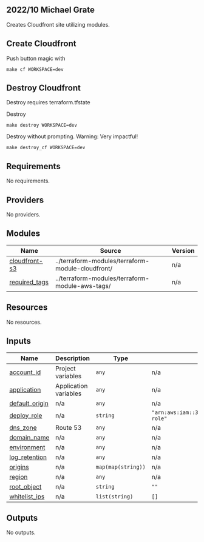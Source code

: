 ## 2022/10 Michael Grate

Creates Cloudfront site utilizing modules.

## Create Cloudfront
Push button magic with
```
make cf WORKSPACE=dev
```

## Destroy Cloudfront
Destroy requires terraform.tfstate

Destroy
```
make destroy WORKSPACE=dev
```

Destroy without prompting. Warning: Very impactful!
```
make destroy_cf WORKSPACE=dev
```

## Requirements

No requirements.

## Providers

No providers.

## Modules

| Name | Source | Version |
|------|--------|---------|
| <a name="module_cloudfront-s3"></a> [cloudfront-s3](#module\_cloudfront-s3) | ../terraform-modules/terraform-module-cloudfront/ | n/a |
| <a name="module_required_tags"></a> [required\_tags](#module\_required\_tags) | ../terraform-modules/terraform-module-aws-tags/ | n/a |

## Resources

No resources.

## Inputs

| Name | Description | Type | Default | Required |
|------|-------------|------|---------|:--------:|
| <a name="input_account_id"></a> [account\_id](#input\_account\_id) | Project variables | `any` | n/a | yes |
| <a name="input_application"></a> [application](#input\_application) | Application variables | `any` | n/a | yes |
| <a name="input_default_origin"></a> [default\_origin](#input\_default\_origin) | n/a | `any` | n/a | yes |
| <a name="input_deploy_role"></a> [deploy\_role](#input\_deploy\_role) | n/a | `string` | `"arn:aws:iam::351484734788:role/automation-role"` | no |
| <a name="input_dns_zone"></a> [dns\_zone](#input\_dns\_zone) | Route 53 | `any` | n/a | yes |
| <a name="input_domain_name"></a> [domain\_name](#input\_domain\_name) | n/a | `any` | n/a | yes |
| <a name="input_environment"></a> [environment](#input\_environment) | n/a | `any` | n/a | yes |
| <a name="input_log_retention"></a> [log\_retention](#input\_log\_retention) | n/a | `any` | n/a | yes |
| <a name="input_origins"></a> [origins](#input\_origins) | n/a | `map(map(string))` | n/a | yes |
| <a name="input_region"></a> [region](#input\_region) | n/a | `any` | n/a | yes |
| <a name="input_root_object"></a> [root\_object](#input\_root\_object) | n/a | `string` | `""` | no |
| <a name="input_whitelist_ips"></a> [whitelist\_ips](#input\_whitelist\_ips) | n/a | `list(string)` | `[]` | no |

## Outputs

No outputs.

